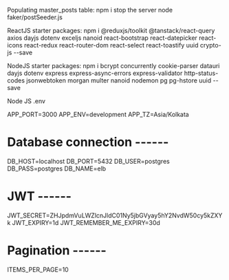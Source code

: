 Populating master_posts table:
npm i
stop the server
node faker/postSeeder.js

ReactJS starter packages:
npm i @reduxjs/toolkit @tanstack/react-query axios dayjs dotenv exceljs nanoid react-bootstrap react-datepicker react-icons react-redux react-router-dom react-select react-toastify uuid crypto-js --save

NodeJS starter packages:
npm i bcrypt concurrently cookie-parser datauri dayjs dotenv express express-async-errors express-validator http-status-codes jsonwebtoken morgan multer nanoid nodemon pg pg-hstore uuid --save

Node JS .env

APP_PORT=3000
APP_ENV=development
APP_TZ=Asia/Kolkata

# Database connection ------

DB_HOST=localhost
DB_PORT=5432
DB_USER=postgres
DB_PASS=postgres
DB_NAME=elb

# JWT ------

JWT_SECRET=ZHJpdmVuLWZlcnJldC01Ny5jbGVyay5hY2NvdW50cy5kZXYk
JWT_EXPIRY=1d
JWT_REMEMBER_ME_EXPIRY=30d

# Pagination ------

ITEMS_PER_PAGE=10
